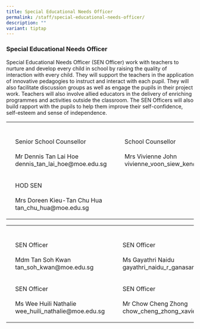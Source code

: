 ```yaml
---
title: Special Educational Needs Officer
permalink: /staff/special-educational-needs-officer/
description: ""
variant: tiptap
---
```

<h3>Special Educational Needs Officer</h3>
<p>Special Educational Needs Officer (SEN Officer) work with teachers to
nurture and develop every child in school by raising the quality of interaction
with every child. They will support the teachers in the application of
innovative pedagogies to instruct and interact with each pupil. They will
also facilitate discussion groups as well as engage the pupils in their
project work. Teachers will also involve allied educators in the delivery
of enriching programmes and activities outside the classroom. The SEN Officers
will also build rapport with the pupils to help them improve their self-confidence,
self-esteem and sense of independence.</p>
<p></p>
<table style="minWidth: 125px">
<colgroup>
<col>
<col>
<col>
<col>
<col>
</colgroup>
<tbody>
<tr>
<th rowspan="1" colspan="1">
<p></p>
</th>
<th rowspan="1" colspan="1">
<p></p>
</th>
<th rowspan="1" colspan="1">
<p></p>
</th>
<th rowspan="1" colspan="1">
<p></p>
</th>
<th rowspan="1" colspan="1">
<p></p>
</th>
</tr>
<tr>
<td rowspan="1" colspan="1">
<p></p>
</td>
<td rowspan="1" colspan="1">
<p>Senior School Counsellor
<br>
<br>Mr Dennis Tan Lai Hoe
<br>dennis_tan_lai_hoe@moe.edu.sg</p>
</td>
<td rowspan="1" colspan="1">
<p></p>
</td>
<td rowspan="1" colspan="1">
<p></p>
</td>
<td rowspan="1" colspan="1">
<p>School Counsellor
<br>
<br>Mrs Vivienne John
<br>vivienne_voon_siew_ken@moe.edu.sg</p>
</td>
</tr>
<tr>
<td rowspan="1" colspan="1">
<p></p>
</td>
<td rowspan="1" colspan="1">
<p>HOD SEN
<br>
<br>Mrs Doreen Kieu-Tan Chu Hua
<br>tan_chu_hua@moe.edu.sg</p>
</td>
<td rowspan="1" colspan="1">
<p></p>
</td>
<td rowspan="1" colspan="1">
<p></p>
</td>
<td rowspan="1" colspan="1">
<p></p>
</td>
</tr>
</tbody>
</table>
<table style="minWidth: 125px">
<colgroup>
<col>
<col>
<col>
<col>
<col>
</colgroup>
<tbody>
<tr>
<th rowspan="1" colspan="1">
<p></p>
</th>
<th rowspan="1" colspan="1">
<p></p>
</th>
<th rowspan="1" colspan="1">
<p></p>
</th>
<th rowspan="1" colspan="1">
<p></p>
</th>
<th rowspan="1" colspan="1">
<p></p>
</th>
</tr>
<tr>
<td rowspan="1" colspan="1">
<p></p>
</td>
<td rowspan="1" colspan="1">
<p>SEN Officer
<br>
<br>Mdm Tan Soh Kwan
<br>tan_soh_kwan@moe.edu.sg</p>
</td>
<td rowspan="1" colspan="1">
<p></p>
</td>
<td rowspan="1" colspan="1">
<p></p>
</td>
<td rowspan="1" colspan="1">
<p>SEN Officer
<br>
<br>Ms Gayathri Naidu
<br>gayathri_naidu_r_ganasan@moe.edu.sg</p>
</td>
</tr>
<tr>
<td rowspan="1" colspan="1">
<p></p>
</td>
<td rowspan="1" colspan="1">
<p>SEN Officer
<br>
<br>Ms Wee Huili Nathalie
<br>wee_huili_nathalie@moe.edu.sg</p>
</td>
<td rowspan="1" colspan="1">
<p></p>
</td>
<td rowspan="1" colspan="1">
<p></p>
</td>
<td rowspan="1" colspan="1">
<p>SEN Officer
<br>
<br>Mr Chow Cheng Zhong
<br>chow_cheng_zhong_xavier@moe.edu.sg</p>
</td>
</tr>
</tbody>
</table>
<p></p>